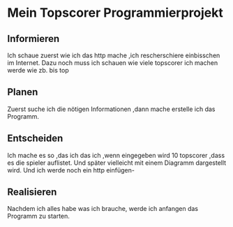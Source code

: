 # Mein Topscorer Programmierprojekt

## Informieren
Ich schaue zuerst wie ich das http mache ,ich rescherschiere einbisschen im Internet. Dazu noch muss ich schauen wie viele topscorer ich machen werde wie zb. bis top 
## Planen
Zuerst suche ich die nötigen Informationen ,dann mache erstelle ich das Programm.
## Entscheiden
Ich mache es so ,das ich das ich ,wenn eingegeben wird 10 topscorer ,dass es die spieler auflistet. Und später vielleicht mit einem Diagramm dargestellt wird. Und ich werde noch ein http einfügen-
## Realisieren 
Nachdem ich alles habe was ich brauche, werde ich anfangen das Programm zu starten.

